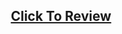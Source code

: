 <h2 align="center"><a href="https://atifsimsek.github.io/Javascript-30-Days-30-Project/12-Key%20Detection">Click To Review</a> </h2>

